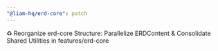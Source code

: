 ```yaml
---
"@liam-hq/erd-core": patch
---
```


♻️ Reorganize erd-core Structure: Parallelize ERDContent & Consolidate Shared Utilities in features/erd-core

